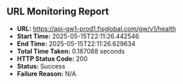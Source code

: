 ## URL Monitoring Report

- **URL:** https://api-gw1-prod1.fisglobal.com/gw/v1/health
- **Start Time:** 2025-05-15T22:11:26.442546
- **End Time:** 2025-05-15T22:11:26.629634
- **Total Time Taken:** 0.187088 seconds
- **HTTP Status Code:** 200
- **Status:** Success
- **Failure Reason:** N/A
